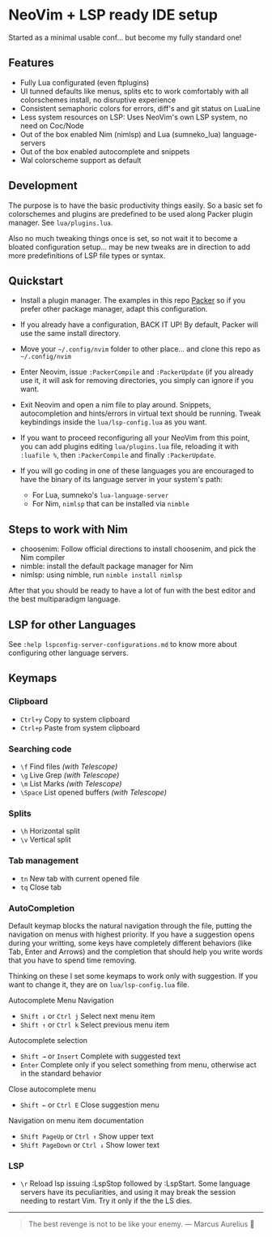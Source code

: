 # NeoVim + LSP ready IDE setup

Started as a minimal usable conf... but become my fully standard one!

## Features

* Fully Lua configurated (even ftplugins)
* UI tunned defaults like menus, splits etc to work comfortably with all
  colorschemes install, no disruptive experience
* Consistent semaphoric colors for errors, diff's and git status on LuaLine
* Less system resources on LSP: Uses NeoVim's own LSP system, no need on Coc/Node
* Out of the box enabled Nim (nimlsp) and Lua (sumneko_lua) language-servers
* Out of the box enabled autocomplete and snippets
* Wal colorscheme support as default


## Development

The purpose is to have the basic productivity things easily.
So a basic set fo colorschemes and plugins are predefined to be used
along Packer plugin manager. See `lua/plugins.lua`.

Also no much tweaking things once is set, so not wait it to become
a bloated configuration setup... may be new tweaks are in direction
to add more predefinitions of LSP file types or syntax.


## Quickstart

* Install a plugin manager. The examples in this repo
  [Packer](https://github.com/wbthomason/packer.nvim)
  so if you prefer other package manager, adapt this configuration.

* If you already have a configuration, BACK IT UP! By default,
  Packer will use the same install directory.

* Move your `~/.config/nvim` folder to other place... and clone this
  repo as `~/.config/nvim`

* Enter Neovim, issue `:PackerCompile` and `:PackerUpdate` (if you
  already use it, it will ask for removing directories, you simply
  can ignore if you want.

* Exit Neovim and open a nim file to play around. Snippets,
  autocompletion and hints/errors in virtual text should be running.
  Tweak keybindings inside the `lua/lsp-config.lua` as you want.

* If you want to proceed reconfiguring all your NeoVim from this point,
  you can add plugins editing `lua/plugins.lua` file, reloading it with
  `:luafile %`, then `:PackerCompile` and finally `:PackerUpdate`.

* If you will go coding in one of these languages you are encouraged
  to have the binary of its language server in your system's path:

    - For Lua, sumneko's `lua-language-server`
    - For Nim, `nimlsp` that can be installed via `nimble`


## Steps to work with Nim

* choosenim: Follow official directions to install choosenim, and pick
  the Nim compiler
* nimble: install the default package manager for Nim
* nimlsp: using nimble, run `nimble install nimlsp`

After that you should be ready to have a lot of fun with the
best editor and the best multiparadigm language.


## LSP for other Languages

See `:help lspconfig-server-configurations.md` to know more about
configuring other language servers.


## Keymaps

### Clipboard
* `Ctrl+y` Copy to system clipboard
* `Ctrl+p` Paste from system clipboard

### Searching code
* `\f` Find files _(with Telescope)_
* `\g` Live Grep  _(with Telescope)_
* `\m` List Marks _(with Telescope)_
* `\Space` List opened buffers _(with Telescope)_

### Splits
* `\h` Horizontal split
* `\v` Vertical split

### Tab management
* `tn` New tab with current opened file
* `tq` Close tab

### AutoCompletion

Default keymap blocks the natural navigation through the file,
putting the navigation on menus with highest priority. If you have a
suggestion opens during your writting, some keys have completely
different behaviors (like Tab, Enter and Arrows) and the completion that
should help you write words that you have to spend time removing.

Thinking on these I set some keymaps to work only with suggestion.
If you want to change it, they are on `lua/lsp-config.lua` file.

Autocomplete Menu Navigation
* `Shift ↓` or `Ctrl j` Select next menu item
* `Shift ↑` or `Ctrl k` Select previous menu item

Autocomplete selection
* `Shift →` or `Insert` Complete with suggested text
* `Enter` Complete only if you select something from menu,
   otherwise act in the standard behavior

Close autocomplete menu
* `Shift ←` or `Ctrl E` Close suggestion menu

Navigation on menu item documentation
* `Shift PageUp` or `Ctrl ↑` Show upper text
* `Shift PageDown` or `Ctrl ↓` Show lower text


### LSP

* `\r` Reload lsp issuing :LspStop followed by :LspStart.
Some language servers have its peculiarities, and using it may
break the session needing to restart Vim. Try it only if the the LS dies.


----

> The best revenge
> is not to be like your enemy.
> — Marcus Aurelius 👑

